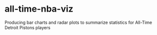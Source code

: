 # all-time-nba-viz
Producing bar charts and radar plots to summarize statistics for All-Time Detroit Pistons players 
